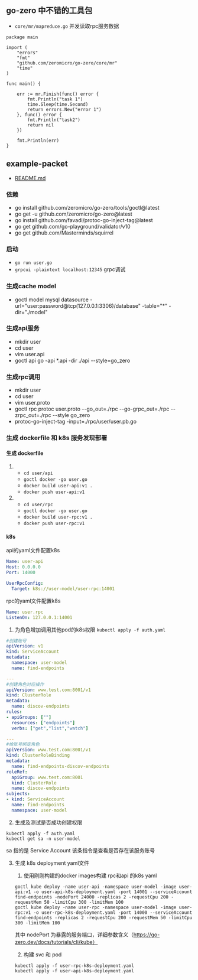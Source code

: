 ## go-zero 中不错的工具包
- `core/mr/mapreduce.go` 并发读取rpc服务数据
```golang
package main

import (
	"errors"
	"fmt"
	"github.com/zeromicro/go-zero/core/mr"
	"time"
)

func main() {

	err := mr.Finish(func() error {
		fmt.Println("task 1")
		time.Sleep(time.Second)
		return errors.New("error 1")
	}, func() error {
		fmt.Println("task2")
		return nil
	})

	fmt.Println(err)
}
```

## example-packet
 - [README.md](go-zero-packet/README.md)

### 依赖
- go install github.com/zeromicro/go-zero/tools/goctl@latest
- go get -u github.com/zeromicro/go-zero@latest
- go install github.com/favadi/protoc-go-inject-tag@latest
- go get github.com/go-playground/validator/v10
- go get github.com/Masterminds/squirrel


### 启动
- `go run user.go`
- `grpcui -plaintext localhost:12345` grpc调试

### 生成cache model
- goctl model mysql datasource -url="user:password@tcp(127.0.0.1:3306)/database" -table="*"  -dir="./model"


### 生成api服务
- mkdir user
- cd user
- vim user.api
- goctl api go -api *.api -dir ./api --style=go_zero



### 生成rpc调用
- mkdir user
- cd user
- vim user.proto
- goctl rpc protoc user.proto --go_out=./rpc --go-grpc_out=./rpc --zrpc_out=./rpc --style go_zero
- protoc-go-inject-tag -input=./rpc/user/user.pb.go


### 生成 dockerfile 和 k8s 服务发现部署

#### 生成 dockerfile
1. 
   - `cd user/api`
   - `goctl docker -go user.go`
   - `docker build user-api:v1 .`
   - `docker push user-api:v1`


2. 
   - `cd user/rpc`
   - `goctl docker -go user.go`
   - `docker build user-rpc:v1 .`
   - `docker push user-rpc:v1`


   
#### k8s

api的yaml文件配置k8s
```yaml
Name: user-api
Host: 0.0.0.0
Port: 14000

UserRpcConfig:
  Target: k8s://user-model/user-rpc:14001
```
rpc的yaml文件配置k8s
```yaml
Name: user.rpc
ListenOn: 127.0.0.1:14001
```




1. 为角色增加调用其他pod的k8s权限
`kubectl apply -f auth.yaml`
````yaml
#创建账号
apiVersion: v1
kind: ServiceAccount
metadata:
  namespace: user-model
  name: find-endpoints

---
#创建角色对应操作
apiVersion: www.test.com:8001/v1
kind: ClusterRole
metadata:
  name: discov-endpoints
rules:
- apiGroups: [""]
  resources: ["endpoints"]
  verbs: ["get","list","watch"]

---
#给账号绑定角色
apiVersion: www.test.com:8001/v1
kind: ClusterRoleBinding
metadata:
  name: find-endpoints-discov-endpoints
roleRef:
  apiGroup: www.test.com:8001
  kind: ClusterRole
  name: discov-endpoints
subjects:
- kind: ServiceAccount
  name: find-endpoints
  namespace: user-model
````


2. 生成及测试是否成功创建权限
```shell
kubectl apply -f auth.yaml
kubectl get sa -n user-model
```
sa 指的是 Service Account 该条指令是查看是否存在该服务账号

3. 生成 k8s deployment yaml文件
   1. 使用刚刚构建的docker images构建 rpc和api 的k8s yaml
   ```shell
   goctl kube deploy -name user-api -namespace user-model -image user-api:v1 -o user-api-k8s-deployment.yaml -port 14001 --serviceAccount find-endpoints -nodePort 24000 -replicas 2 -requestCpu 200 -requestMem 50 -limitCpu 300 -limitMem 100
   goctl kube deploy -name user-rpc -namespace user-model -image user-rpc:v1 -o user-rpc-k8s-deployment.yaml -port 14000 --serviceAccount find-endpoints -replicas 2 -requestCpu 200 -requestMem 50 -limitCpu 300 -limitMem 100
   ```
   其中 nodePort 为暴露的服务端口，详细参数含义（https://go-zero.dev/docs/tutorials/cli/kube）

   2. 构建 svc 和 pod
   ```shell
   kubectl apply -f user-rpc-k8s-deployment.yaml
   kubectl apply -f user-api-k8s-deployment.yaml
   ```






